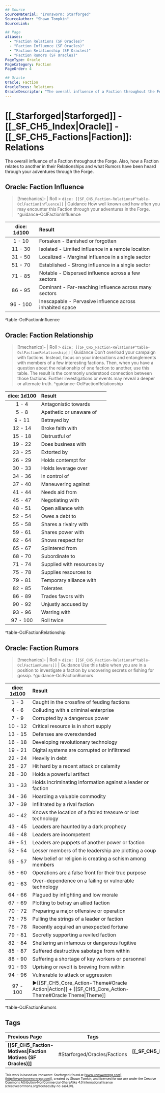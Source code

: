 ```yaml
---
## Source
SourceMaterial: "Ironsworn: Starforged"
SourceAuthor: "Shawn Tompkin"
SourceLink: 

## Page
aliases:
  - "Faction Relations (SF Oracles)"
  - "Faction Influence (SF Oracles)"
  - "Faction Relationship (SF Oracles)"
  - "Faction Rumors (SF Oracles)"
PageType: Oracle
PageCategory: Faction
PageOrder: 4

## Oracle
Oracle: Faction
OracleFocus: Relations
OracleDescriptor: "The overall influence of a Faction throughout the Forge. How a Faction relates to another in their Relationships and what Rumors have been heard through your adventures through the Forge."
---
```

 # [[_Starforged|Starforged]] - [[_SF_CH5_Index|Oracle]] - [[_SF_CH5_Factions|Faction]]: Relations
The overall influence of a Faction throughout the Forge. Also, how a Faction relates to another in their Relationships and what Rumors have been heard through your adventures through the Forge.

## Oracle: Faction Influence
> [!mechanics]- | Roll > `dice: [[SF_CH5_Faction-Relations#^table-OclFactionInfluence]]` | Guidance
> How well known and how often you may encounter this Faction through your adventures in the Forge. ^guidance-OclFactionInfluence

| dice: 1d100 | Result |
|:---:|:--- |
| 1 - 10 | Forsaken - Banished or forgotten |
| 11 - 30 | Isolated - Limited influence in a remote location |
| 31 - 50 | Localized - Marginal influence in a single sector |
| 51 - 70 | Established - Strong influence in a single sector |
| 71 - 85 | Notable - Dispersed influence across a few sectors |
| 86 - 95 | Dominant - Far-reaching influence across many sectors |
| 96 - 100 | Inescapable - Pervasive influence across inhabited space |
^table-OclFactionInfluence

## Oracle: Faction Relationship
> [!mechanics]- | Roll > `dice: [[SF_CH5_Faction-Relations#^table-OclFactionRelationship]]` | Guidance
> Don’t overload your campaign with factions. Instead, focus on your interactions and entanglements with members of a few interesting factions. Then, when you have a question about the relationship of one faction to another, use this table. The result is the commonly understood connection between those factions. Further investigations or events may reveal a deeper or alternate truth. ^guidance-OclFactionRelationship

| dice: 1d100 | Result |
|:---:|:--- |
| 1 - 4 | Antagonistic towards |
| 5 - 8 | Apathetic or unaware of |
| 9 - 11 | Betrayed by |
| 12 - 14 | Broke faith with |
| 15 - 18 | Distrustful of |
| 19 - 22 | Does business with |
| 23 - 25 | Extorted by |
| 26 - 29 | Holds contempt for |
| 30 - 33 | Holds leverage over |
| 34 - 36 | In control of |
| 37 - 40 | Maneuvering against |
| 41 - 44 | Needs aid from |
| 45 - 47 | Negotiating with |
| 48 - 51 | Open alliance with |
| 52 - 54 | Owes a debt to |
| 55 - 58 | Shares a rivalry with |
| 59 - 61 | Shares power with |
| 62 - 64 | Shows respect for |
| 65 - 67 | Splintered from |
| 68 - 70 | Subordinate to |
| 71 - 74 | Supplied with resources by |
| 75 - 78 | Supplies resources to |
| 79 - 81 | Temporary alliance with |
| 82 - 85 | Tolerates |
| 86 - 89 | Trades favors with |
| 90 - 92 | Unjustly accused by |
| 93 - 96 | Warring with |
| 97 - 100 | Roll twice |
^table-OclFactionRelationship

## Oracle: Faction Rumors
> [!mechanics]- | Roll > `dice: [[SF_CH5_Faction-Relations#^table-OclFactionRumors]]` | Guidance
> Use this table when you are in a position to investigate a faction by uncovering secrets or fishing for gossip. ^guidance-OclFactionRumors

| dice: 1d100 | Result |
|:---:|:--- |
| 1 - 3 | Caught in the crossfire of feuding factions |
| 4 - 6 | Colluding with a criminal enterprise |
| 7 - 9 | Corrupted by a dangerous power |
| 10 - 12 | Critical resource is in short supply |
| 13 - 15 | Defenses are overextended |
| 16 - 18 | Developing revolutionary technology |
| 19 - 21 | Digital systems are corrupted or infiltrated |
| 22 - 24 | Heavily in debt |
| 25 - 27 | Hit hard by a recent attack or calamity |
| 28 - 30 | Holds a powerful artifact |
| 31 - 33 | Holds incriminating information against a leader or faction |
| 34 - 36 | Hoarding a valuable commodity |
| 37 - 39 | Infiltrated by a rival faction |
| 40 - 42 | Knows the location of a fabled treasure or lost technology |
| 43 - 45 | Leaders are haunted by a dark prophecy |
| 46 - 48 | Leaders are incompetent |
| 49 - 51 | Leaders are puppets of another power or faction |
| 52 - 54 | Lesser members of the leadership are plotting a coup |
| 55 - 57 | New belief or religion is creating a schism among members |
| 58 - 60 | Operations are a false front for their true purpose |
| 61 - 63 | Over-dependence on a failing or vulnerable technology |
| 64 - 66 | Plagued by infighting and low morale |
| 67 - 69 | Plotting to betray an allied faction |
| 70 - 72 | Preparing a major offensive or operation |
| 73 - 75 | Pulling the strings of a leader or faction |
| 76 - 78 | Recently acquired an unexpected fortune |
| 79 - 81 | Secretly supporting a reviled faction |
| 82 - 84 | Sheltering an infamous or dangerous fugitive |
| 85 - 87 | Suffered destructive sabotage from within |
| 88 - 90 | Suffering a shortage of key workers or personnel |
| 91 - 93 | Uprising or revolt is brewing from within |
| 94 - 96 | Vulnerable to attack or aggression |
| 97 - 100 | ▶[[SF_CH5_Core_Action-Theme#Oracle Action\|Action]] + [[SF_CH5_Core_Action-Theme#Oracle Theme\|Theme]] |
^table-OclFactionRumors

## Tags
| Previous Page | Tags | Next Section |
|:--- |:---:| ---:|
| **[[SF_CH5_Faction-Motives\|Faction Motives (SF Oracles)]]** | #Starforged/Oracles/Factions | **[[_SF_CH5_Derelicts\|Derelicts (SF Oracles)]]** |

<font size=-2>This work is based on Ironsworn: Starforged (found at [www.ironswornrpg.com](http://www.ironswornrpg.com)), created by Shawn Tomkin, and licensed for our use under the Creative Commons Attribution-NonCommercial-ShareAlike 4.0 International license  (creativecommons.org/licenses/by-nc-sa/4.0/).</font>